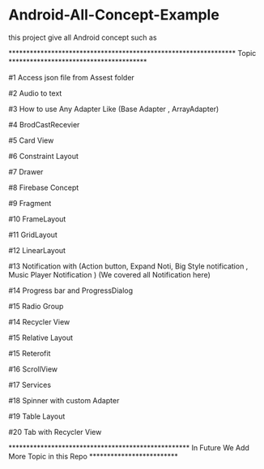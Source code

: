 # Android-All-Concept-Example
this project give all Android concept such as 

**************************************************************** Topic ***************************************


#1 Access json file  from Assest folder

#2 Audio to text

#3 How to use Any Adapter Like (Base Adapter , ArrayAdapter)

#4 BrodCastRecevier

#5 Card View 

#6 Constraint Layout

#7 Drawer

#8 Firebase Concept

#9 Fragment

#10 FrameLayout

#11 GridLayout

#12 LinearLayout

#13 Notification with (Action button, Expand Noti, Big Style notification , Music Player Notification )
(We covered all Notification here)

#14 Progress bar and ProgressDialog

#15 Radio Group

#14 Recycler View

#15 Relative Layout

#15 Reterofit

#16 ScrollView

#17 Services

#18 Spinner with custom Adapter

#19 Table Layout

#20 Tab with Recycler View

***************************************************  In Future We Add More Topic in this Repo *************************
